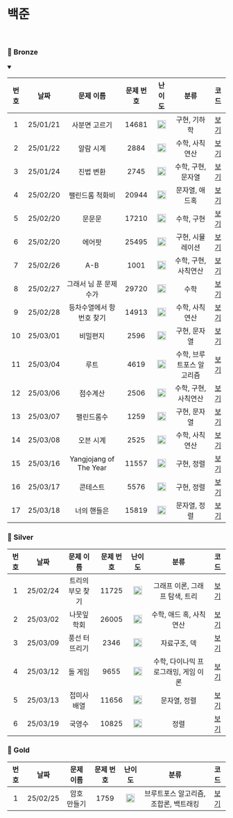 백준 
==============================
<br>

### 🥉 Bronze
<details open>
<summary></summary>

| 번호 |    날짜    |         문제 이름          | 문제 번호 |                                 난이도                                 |       분류       |                       코드                        |  
|:--:|:--------:|:----------------------:|:-----:|:-------------------------------------------------------------------:|:--------------:|:-----------------------------------------------:|
| 1  | 25/01/21 |        사분면 고르기         | 14681 | <img src="https://static.solved.ac/tier_small/1.svg" width="20px"/> |    구현, 기하학     |          [보기](./Bronze/사분면%20고르기.cpp)           |  |
| 2  | 25/01/22 |         알람 시계          | 2884  | <img src="https://static.solved.ac/tier_small/3.svg" width="20px"/> |    수학, 사칙연산    |           [보기](./Bronze/알람%20시계.cpp)            |  |
| 3  | 25/01/24 |         진법 변환          | 2745  | <img src="https://static.solved.ac/tier_small/4.svg" width="20px"/> |  수학, 구현, 문자열   |           [보기](./Bronze/진법%20변환.cpp)            |  |
| 4  | 25/02/20 |        팰린드롬 척화비        | 20944 | <img src="https://static.solved.ac/tier_small/3.svg" width="20px"/> |    문자열, 애드혹    |          [보기](./Bronze/팰린드롬%20척화비.cpp)          |  |
| 5  | 25/02/20 |          문문문           | 17210 | <img src="https://static.solved.ac/tier_small/3.svg" width="20px"/> |     수학, 구현     |             [보기](./Bronze/문문문.cpp)              |  |
| 6  | 25/02/20 |          에어팟           | 25495 | <img src="https://static.solved.ac/tier_small/4.svg" width="20px"/> |   구현, 시뮬레이션    |             [보기](./Bronze/에어팟.cpp)              |  |
| 7  | 25/02/26 |          A-B           | 1001  | <img src="https://static.solved.ac/tier_small/1.svg" width="20px"/> |  수학, 구현, 사칙연산  |             [보기](./Bronze/A-B.cpp)              |  |
| 8  | 25/02/27 |     그래서 님 푼 문제 수가      | 29720 | <img src="https://static.solved.ac/tier_small/3.svg" width="20px"/> |       수학       |    [보기](./Bronze/그래서%20님%20푼%20문제%20수가.cpp)     |  |
| 9  | 25/02/28 |     등차수열에서 항 번호 찾기     | 14913 | <img src="https://static.solved.ac/tier_small/3.svg" width="20px"/> |    수학, 사칙연산    |     [보기](./Bronze/등차수열에서%20항%20번호%20찾기.cpp)     |  |
| 10 | 25/03/01 |          비밀편지          | 2596  | <img src="https://static.solved.ac/tier_small/5.svg" width="20px"/> |    구현, 문자열     |             [보기](./Bronze/비밀편지.cpp)             |  |
| 11 | 25/03/04 |           루트           | 4619  | <img src="https://static.solved.ac/tier_small/3.svg" width="20px"/> | 수학, 브루트포스 알고리즘 |              [보기](./Bronze/루트.cpp)              |  |
| 12 | 25/03/06 |          점수계산          | 2506  | <img src="https://static.solved.ac/tier_small/3.svg" width="20px"/> |  수학, 구현, 사칙연산  |             [보기](./Bronze/점수계산.cpp)             |  |
| 13 | 25/03/07 |         팰린드롬수          | 1259  | <img src="https://static.solved.ac/tier_small/5.svg" width="20px"/> |    구현, 문자열     |            [보기](./Bronze/팰린드롬수.cpp)             |  |
| 14 | 25/03/08 |         오븐 시계          | 2525  | <img src="https://static.solved.ac/tier_small/3.svg" width="20px"/> |    수학, 사칙연산    |           [보기](./Bronze/오븐%20시계.cpp)            |  |
| 15 | 25/03/16 | Yangjojang of The Year | 11557 | <img src="https://static.solved.ac/tier_small/5.svg" width="20px"/> |     구현, 정렬     | [보기](./Bronze/Yangjojang%20of%20The%20Year.cpp) |  |
| 16 | 25/03/17 |          콘테스트          | 5576  | <img src="https://static.solved.ac/tier_small/4.svg" width="20px"/> |     구현, 정렬     |             [보기](./Bronze/콘테스트.cpp)             |  |
| 17 | 25/03/18 |         너의 핸들은         | 15819 | <img src="https://static.solved.ac/tier_small/5.svg" width="20px"/> |    문자열, 정렬     |           [보기](./Bronze/너의%20핸들은.cpp)           |  |


</details>

### 🥈 Silver

| 번호 |    날짜    |   문제 이름   | 문제 번호 |                                 난이도                                 |               분류                |                코드                |  
|:--:|:--------:|:---------:|:-----:|:-------------------------------------------------------------------:|:-------------------------------:|:--------------------------------:|
| 1  | 25/02/24 | 트리의 부모 찾기 | 11725 | <img src="https://static.solved.ac/tier_small/9.svg" width="20px"/> |       그래프 이론, 그래프 탐색, 트리        | [보기](./Silver/트리의%20부모%20찾기.cpp) |  |
| 2  | 25/03/02 |  나뭇잎 학회   | 26005 | <img src="https://static.solved.ac/tier_small/6.svg" width="20px"/> |         수학, 애드 혹, 사칙연산          |   [보기](./Silver/나뭇잎%20학회.cpp)    |  |
| 3  | 25/03/09 |  풍선 터뜨리기  | 2346  | <img src="https://static.solved.ac/tier_small/8.svg" width="20px"/> |             자료구조, 덱             |   [보기](./Silver/풍선%20터뜨리기.cpp)   |  |
| 4  | 25/03/12 |   돌 게임    | 9655  | <img src="https://static.solved.ac/tier_small/6.svg" width="20px"/> |      수학, 다이나믹 프로그래밍, 게임 이론      |    [보기](./Silver/돌%20게임.cpp)     |  |
| 5  | 25/03/13 |  접미사 배열   | 11656 | <img src="https://static.solved.ac/tier_small/7.svg" width="20px"/> |             문자열, 정렬             |   [보기](./Silver/접미사%20배열.cpp)    |  |
| 6  | 25/03/19 |    국영수    | 10825 | <img src="https://static.solved.ac/tier_small/7.svg" width="20px"/> |               정렬                |      [보기](./Silver/국영수.cpp)      |  |

### 🥇 Gold

| 번호  |    날짜    | 문제 이름  | 문제 번호 |                                 난이도                                  |          분류           |            코드             |  
|:---:|:--------:|:------:|:-----:|:--------------------------------------------------------------------:|:---------------------:|:-------------------------:|
| 1  | 25/02/25 | 암호 만들기 | 1759  | <img src="https://static.solved.ac/tier_small/11.svg" width="20px"/> | 브루트포스 알고리즘, 조합론, 백트래킹 | [보기](./Gold/암호%20만들기.cpp) |  |


[Bronze5]: https://static.solved.ac/tier_small/1.svg
[Bronze4]: https://static.solved.ac/tier_small/2.svg
[Bronze3]: https://static.solved.ac/tier_small/3.svg
[Bronze2]: https://static.solved.ac/tier_small/4.svg
[Bronze1]: https://static.solved.ac/tier_small/5.svg
[Silver5]: https://static.solved.ac/tier_small/6.svg
[Silver4]: https://static.solved.ac/tier_small/7.svg
[Silver3]: https://static.solved.ac/tier_small/8.svg
[Silver2]: https://static.solved.ac/tier_small/9.svg
[Silver1]: https://static.solved.ac/tier_small/10.svg
[Gold5]: https://static.solved.ac/tier_small/11.svg
[Gold4]: https://static.solved.ac/tier_small/12.svg
[Gold3]: https://static.solved.ac/tier_small/13.svg
[Gold2]: https://static.solved.ac/tier_small/14.svg
[Gold1]: https://static.solved.ac/tier_small/15.svg
